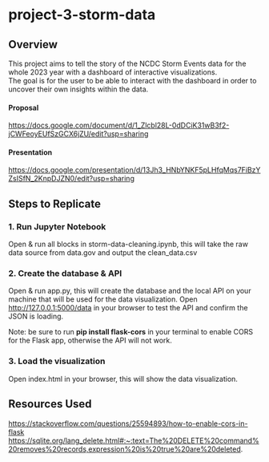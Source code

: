 # project-3-storm-data
## Overview
This project aims to tell the story of the NCDC Storm Events data for the whole 2023 year with a dashboard of interactive visualizations.<br/>
The goal is for the user to be able to interact with the dashboard in order to uncover their own insights within the data.
#### Proposal<br/>
https://docs.google.com/document/d/1_Zlcbl28L-0dDCiK31wB3f2-jCWFeoyEUfSzGCX6jZU/edit?usp=sharing <br/>
#### Presentation<br/>
https://docs.google.com/presentation/d/13Jh3_HNbYNKF5pLHfqMqs7FiBzYZsISfN_2KnpDJZN0/edit?usp=sharing

## Steps to Replicate
### 1. Run Jupyter Notebook
Open & run all blocks in storm-data-cleaning.ipynb, this will take the raw data source from data.gov and output the clean_data.csv

### 2. Create the database & API
Open & run app.py, this will create the database and the local API on your machine that will be used for the data visualization. Open http://127.0.0.1:5000/data in your browser to test the API and confirm the JSON is loading.

Note: be sure to run **pip install flask-cors** in your terminal to enable CORS for the Flask app, otherwise the API will not work.

### 3. Load the visualization
Open index.html in your browser, this will show the data visualization.

## Resources Used
https://stackoverflow.com/questions/25594893/how-to-enable-cors-in-flask
https://sqlite.org/lang_delete.html#:~:text=The%20DELETE%20command%20removes%20records,expression%20is%20true%20are%20deleted.
